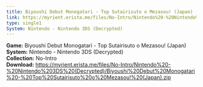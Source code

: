 ```yaml
---
title: Biyoushi Debut Monogatari - Top Sutairisuto o Mezasou! (Japan)
link: https://myrient.erista.me/files/No-Intro/Nintendo%20-%20Nintendo%203DS%20(Decrypted)/Biyoushi%20Debut%20Monogatari%20-%20Top%20Sutairisuto%20o%20Mezasou!%20(Japan).zip
type: single1
System: Nintendo - Nintendo 3DS (Decrypted)
---
```

<b>Game:</b> Biyoushi Debut Monogatari - Top Sutairisuto o Mezasou! (Japan)<br>
<b>System:</b> Nintendo - Nintendo 3DS (Decrypted)<br>
<b>Collection:</b> No-Intro<br>
<b>Download:</b> https://myrient.erista.me/files/No-Intro/Nintendo%20-%20Nintendo%203DS%20(Decrypted)/Biyoushi%20Debut%20Monogatari%20-%20Top%20Sutairisuto%20o%20Mezasou!%20(Japan).zip